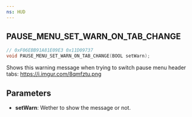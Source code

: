 ```yaml
---
ns: HUD
---
```

## PAUSE_MENU_SET_WARN_ON_TAB_CHANGE

```c
// 0xF06EBB91A81E09E3 0x11D09737
void PAUSE_MENU_SET_WARN_ON_TAB_CHANGE(BOOL setWarn);
```

Shows this warning message when trying to switch pause menu header tabs: https://i.imgur.com/8qmfztu.png

## Parameters
* **setWarn**: Wether to show the message or not.

